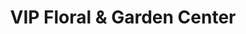 ---
title: "VIP Floral & Garden Center"
url: /slayton/vip-floral-and-garden-center/
shop: florist
---